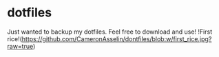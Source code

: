 # dotfiles

Just wanted to backup my dotfiles. Feel free to download and use!
!First rice!(https://github.com/CameronAsselin/dontfiles/blob:w/first_rice.jpg?raw=true)
